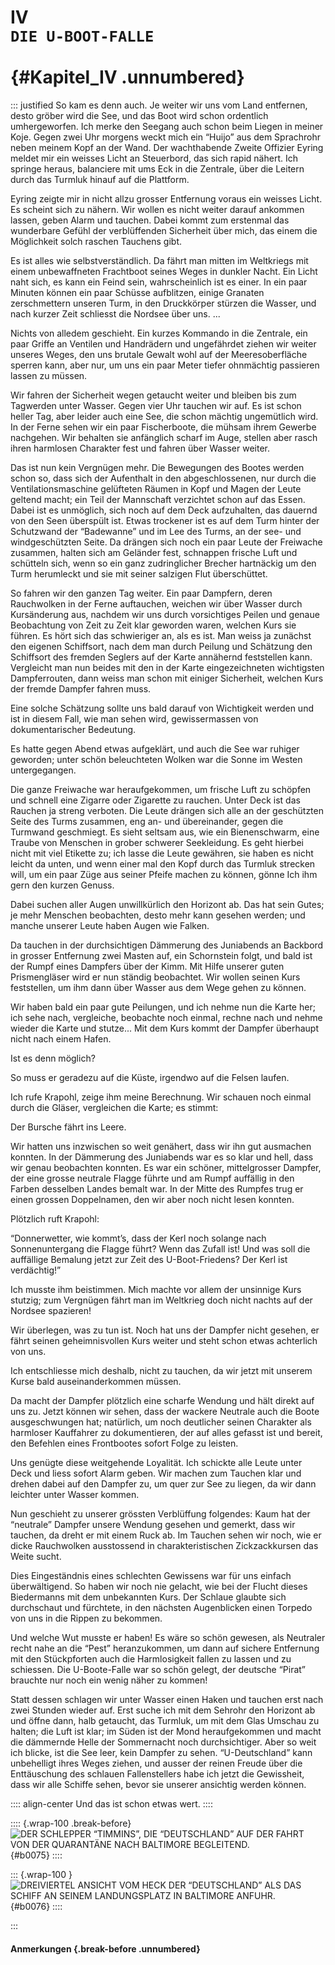 # IV&nbsp;<br />**`DIE U-BOOT-FALLE`**<br /><br /> {#Kapitel_IV .unnumbered}

::: justified
So kam es denn auch. Je weiter wir uns vom Land entfernen, desto gröber
wird die See, und das Boot wird schon ordentlich umhergeworfen. Ich merke
den Seegang auch schon beim Liegen in meiner Koje. Gegen zwei Uhr morgens
weckt mich ein “Huijo” aus dem Sprachrohr neben meinem Kopf an der
Wand. Der wachthabende Zweite Offizier Eyring meldet mir ein weisses
Licht an Steuerbord, das sich rapid nähert. Ich springe heraus, balanciere
mit ums Eck in die Zentrale, über die Leitern durch das Turmluk hinauf auf
die Plattform.

Eyring zeigte mir in nicht allzu grosser Entfernung voraus ein weisses
Licht. Es scheint sich zu nähern. Wir
wollen es nicht weiter darauf ankommen lassen, geben Alarm und tauchen.
Dabei kommt zum erstenmal das wunderbare Gefühl der verblüffenden
Sicherheit über mich, das einem die Möglichkeit solch raschen Tauchens gibt.

Es ist alles wie selbstverständlich. Da fährt man mitten im Weltkriegs mit
einem unbewaffneten Frachtboot seines Weges in dunkler Nacht. Ein Licht
naht sich, es kann ein Feind sein, wahrscheinlich ist es einer. In ein paar
Minuten können ein paar Schüsse aufblitzen, einige Granaten zerschmettern
unseren Turm, in den Druckkörper stürzen die Wasser, und nach kurzer
Zeit schliesst die Nordsee über uns. ...

Nichts von alledem geschieht. Ein kurzes Kommando in die Zentrale, ein
paar Griffe an Ventilen und Handrädern und ungefährdet ziehen wir weiter
unseres Weges, den uns brutale Gewalt wohl auf der Meeresoberfläche
sperren kann, aber nur, um uns ein paar
Meter tiefer ohnmächtig passieren lassen zu müssen.

Wir fahren der Sicherheit wegen  getaucht weiter und bleiben bis zum
Tagwerden unter Wasser. Gegen vier Uhr tauchen wir auf. Es ist schon heller
Tag, aber leider auch eine See, die schon
mächtig ungemütlich wird. In der Ferne sehen wir ein paar Fischerboote,
die mühsam ihrem Gewerbe nachgehen. Wir behalten sie anfänglich scharf im
Auge, stellen aber rasch ihren harmlosen Charakter fest und fahren über
Wasser weiter.

Das ist nun kein Vergnügen mehr. Die Bewegungen des Bootes werden
schon so, dass sich der Aufenthalt in den abgeschlossenen, nur durch die
Ventilationsmaschine gelüfteten Räumen in Kopf und  Magen der Leute geltend macht;
ein Teil der Mannschaft verzichtet schon auf das Essen. Dabei
ist es unmöglich, sich noch auf dem Deck aufzuhalten, das dauernd von den
Seen überspült ist. Etwas trockener ist
es auf dem Turm hinter der Schutzwand der “Badewanne” und im Lee des
Turms, an der see- und windgeschützten Seite. Da drängen sich noch ein paar
Leute der Freiwache zusammen, halten sich am Geländer fest, schnappen
frische Luft und schütteln sich, wenn so ein ganz zudringlicher Brecher
hartnäckig um den Turm herumleckt und sie mit seiner salzigen Flut überschüttet.

So fahren wir den ganzen Tag weiter. Ein paar Dampfern, deren Rauchwolken in der
Ferne auftauchen, weichen wir über Wasser durch Kursänderung
aus, nachdem wir uns durch vorsichtiges Peilen und genaue Beobachtung von
Zeit zu Zeit klar geworden waren, welchen Kurs sie führen. Es hört sich das
schwieriger an, als es ist. Man weiss ja zunächst den eigenen Schiffsort, nach
dem man durch Peilung und Schätzung den Schiffsort des fremden Seglers auf
der Karte annähernd feststellen kann.
Vergleicht man nun beides mit den in der Karte eingezeichneten wichtigsten
Dampferrouten, dann weiss man schon mit einiger Sicherheit, welchen Kurs
der fremde Dampfer fahren muss.

Eine solche Schätzung sollte uns bald darauf von Wichtigkeit werden und ist
in diesem Fall, wie man sehen wird, gewissermassen von dokumentarischer
Bedeutung.

Es hatte gegen Abend etwas aufgeklärt, und auch die See war ruhiger geworden;
unter schön beleuchteten Wolken war die Sonne im Westen untergegangen.

Die ganze Freiwache war heraufgekommen, um frische Luft zu schöpfen
und schnell eine Zigarre oder Zigarette
zu rauchen. Unter Deck ist das Rauchen ja streng verboten. Die Leute
drängen sich alle an der geschützten Seite des Turms zusammen, eng an- und
übereinander, gegen die Turmwand geschmiegt. Es sieht seltsam aus, wie ein
Bienenschwarm, eine Traube von Menschen in grober schwerer Seekleidung.
Es geht hierbei nicht mit viel Etikette zu; ich lasse die Leute gewähren, sie
haben es nicht leicht da unten, und wenn
einer mal den Kopf durch das Turmluk strecken will, um ein paar Züge aus seiner
Pfeife machen zu können, gönne Ich ihm gern den kurzen Genuss.

Dabei suchen aller Augen unwillkürlich den Horizont ab. Das hat sein
Gutes; je mehr Menschen beobachten, desto
mehr kann gesehen werden; und manche unserer Leute haben Augen wie Falken.

Da tauchen in der durchsichtigen
Dämmerung des Juniabends an Backbord in grosser Entfernung zwei Masten
auf, ein Schornstein folgt, und bald ist der Rumpf eines Dampfers über der
Kimm. Mit Hilfe unserer guten  Prismengläser wird er nun ständig beobachtet.
Wir wollen seinen Kurs feststellen,
um ihm dann über Wasser aus dem Wege gehen zu können.

Wir haben bald ein paar gute Peilungen, und ich nehme nun die Karte her;
ich sehe nach, vergleiche, beobachte noch einmal, rechne nach und nehme wieder
die Karte und stutze... Mit dem Kurs kommt der Dampfer überhaupt nicht
nach einem Hafen.

Ist es denn möglich?

So muss er geradezu auf die Küste, irgendwo auf die Felsen laufen.

Ich rufe Krapohl, zeige ihm meine Berechnung. Wir schauen noch einmal
durch die Gläser, vergleichen die Karte; es stimmt:

Der Bursche fährt ins Leere.

Wir hatten uns inzwischen so weit
genähert, dass wir ihn gut
ausmachen konnten. In der Dämmerung
des Juniabends war es so klar und
hell, dass wir genau beobachten
konnten. Es war ein schöner,
mittelgrosser Dampfer, der eine grosse
neutrale Flagge führte und am Rumpf
auffällig in den Farben desselben
Landes bemalt war. In der Mitte des
Rumpfes trug er einen grossen Doppelnamen, den wir aber noch nicht lesen
konnten.

Plötzlich ruft Krapohl:

“Donnerwetter, wie kommt’s, dass
der Kerl noch solange nach Sonnenuntergang die Flagge führt? Wenn das
Zufall ist! Und was soll die auffällige
Bemalung jetzt zur Zeit des U-Boot-Friedens? Der Kerl ist verdächtig!”

Ich musste ihm beistimmen. Mich
machte vor allem der unsinnige Kurs
stutzig; zum Vergnügen fährt man im
Weltkrieg doch nicht nachts auf der
Nordsee spazieren!

Wir überlegen, was zu tun ist. Noch
hat uns der Dampfer nicht gesehen, er
fährt seinen geheimnisvollen Kurs
weiter und steht schon etwas achterlich von
uns.

Ich entschliesse mich deshalb, nicht
zu tauchen, da wir jetzt mit unserem
Kurse bald auseinanderkommen
müssen.

Da macht der Dampfer plötzlich eine
scharfe Wendung und hält direkt auf
uns zu. Jetzt können wir sehen, dass
der wackere Neutrale auch die Boote
ausgeschwungen hat; natürlich, um
noch deutlicher seinen Charakter als
harmloser Kauffahrer zu
dokumentieren, der auf alles gefasst ist und bereit,
den Befehlen eines Frontbootes sofort
Folge zu leisten.

Uns genügte diese weitgehende Loyalität. Ich schickte alle Leute unter
Deck und liess sofort Alarm geben.
Wir machen zum Tauchen klar
und drehen dabei auf den Dampfer
zu, um quer zur See zu liegen, da wir
dann leichter unter Wasser kommen.

Nun geschieht zu unserer grössten
Verblüffung folgendes: Kaum hat der
“neutrale” Dampfer unsere Wendung
gesehen und gemerkt, dass wir tauchen,
da dreht er mit einem Ruck ab. Im
Tauchen sehen wir noch, wie er dicke
Rauchwolken ausstossend in
charakteristischen Zickzackkursen das Weite
sucht.

Dies Eingeständnis eines schlechten
Gewissens war für uns einfach
überwältigend. So haben wir noch nie gelacht,
wie bei der Flucht dieses Biedermanns
mit dem unbekannten Kurs. Der
Schlaue glaubte sich durchschaut und
fürchtete, in den nächsten
Augenblicken einen Torpedo von uns in die
Rippen zu bekommen.

Und welche Wut musste er haben! Es
wäre so schön gewesen, als Neutraler
recht nahe an die “Pest”
heranzukommen, um dann auf sichere Entfernung
mit den Stückpforten auch die
Harmlosigkeit fallen zu lassen und zu
schiessen. Die U-Boote-Falle war so
schön gelegt, der deutsche “Pirat”
brauchte nur noch ein wenig näher zu
kommen!

Statt dessen schlagen wir unter
Wasser einen Haken und tauchen erst nach
zwei Stunden wieder auf. Erst suche
ich mit dem Sehrohr den Horizont ab
und öffne dann, halb getaucht, das
Turmluk, um mit dem Glas Umschau zu
halten; die Luft ist klar; im Süden ist
der Mond heraufgekommen und macht
die dämmernde Helle der Sommernacht
noch durchsichtiger. Aber so weit ich
blicke, ist die See leer, kein Dampfer zu
sehen. “U-Deutschland” kann unbehelligt ihres Weges ziehen, und ausser
der reinen Freude über die Enttäuschung des schlauen Fallenstellers
habe ich jetzt die Gewissheit, dass wir
alle Schiffe sehen, bevor sie unserer
ansichtig werden können.

:::: align-center
Und das ist schon etwas wert.
::::

:::: {.wrap-100 .break-before}
![DER SCHLEPPER “TIMMINS”, DIE “DEUTSCHLAND” AUF DER FAHRT VON DER QUARANTÄNE NACH BALTIMORE BEGLEITEND.](Die_Fahrt_der_Deutschland_0075.jpg "DER SCHLEPPER “TIMMINS”, DIE “DEUTSCHLAND” AUF DER FAHRT VON DER QUARANTÄNE NACH BALTIMORE BEGLEITEND."){#b0075}
::::

::: {.wrap-100 }
![DREIVIERTEL ANSICHT VOM HECK DER “DEUTSCHLAND” ALS DAS SCHIFF AN SEINEM LANDUNGSPLATZ IN BALTIMORE ANFUHR.](Die_Fahrt_der_Deutschland_0076.jpg "DREIVIERTEL ANSICHT VOM HECK DER “DEUTSCHLAND” ALS DAS SCHIFF AN SEINEM LANDUNGSPLATZ IN BALTIMORE ANFUHR."){#b0076}
::::

:::


#### **Anmerkungen** {.break-before .unnumbered}
